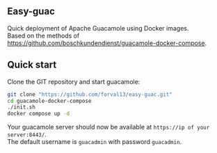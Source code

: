 ## Easy-guac
Quick deployment of Apache Guacamole using Docker images.  
Based on the methods of https://github.com/boschkundendienst/guacamole-docker-compose.


## Quick start
Clone the GIT repository and start guacamole:

~~~bash
git clone "https://github.com/forval13/easy-guac.git"
cd guacamole-docker-compose
./init.sh
docker compose up -d
~~~

Your guacamole server should now be available at `https://ip of your server:8443/`.  
The default username is `guacadmin` with password `guacadmin`.
